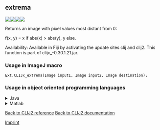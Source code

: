 ## extrema
<img src="images/mini_empty_logo.png"/><img src="images/mini_empty_logo.png"/><img src="images/mini_clijx_logo.png"/><img src="images/mini_empty_logo.png"/>

Returns an image with pixel values most distant from 0: 

f(x, y) = x if abs(x) > abs(y), y else.

Availability: Available in Fiji by activating the update sites clij and clij2.
This function is part of clijx_-0.30.1.21.jar.

### Usage in ImageJ macro
```
Ext.CLIJx_extrema(Image input1, Image input2, Image destination);
```


### Usage in object oriented programming languages



<details>

<summary>
Java
</summary>
<pre class="highlight">// init CLIJ and GPU
import net.haesleinhuepf.clijx.CLIJx;
import net.haesleinhuepf.clij.clearcl.ClearCLBuffer;
CLIJx clijx = CLIJx.getInstance();

// get input parameters
ClearCLBuffer input1 = clijx.push(input1ImagePlus);
ClearCLBuffer input2 = clijx.push(input2ImagePlus);
destination = clijx.create(input1);
</pre>

<pre class="highlight">
// Execute operation on GPU
clijx.extrema(input1, input2, destination);
</pre>

<pre class="highlight">
// show result
destinationImagePlus = clijx.pull(destination);
destinationImagePlus.show();

// cleanup memory on GPU
clijx.release(input1);
clijx.release(input2);
clijx.release(destination);
</pre>

</details>



<details>

<summary>
Matlab
</summary>
<pre class="highlight">% init CLIJ and GPU
clijx = init_clatlabx();

% get input parameters
input1 = clijx.pushMat(input1_matrix);
input2 = clijx.pushMat(input2_matrix);
destination = clijx.create(input1);
</pre>

<pre class="highlight">
% Execute operation on GPU
clijx.extrema(input1, input2, destination);
</pre>

<pre class="highlight">
% show result
destination = clijx.pullMat(destination)

% cleanup memory on GPU
clijx.release(input1);
clijx.release(input2);
clijx.release(destination);
</pre>

</details>



[Back to CLIJ2 reference](https://clij.github.io/clij2-docs/reference)
[Back to CLIJ2 documentation](https://clij.github.io/clij2-docs)

[Imprint](https://clij.github.io/imprint)
